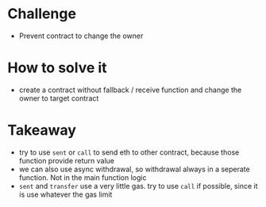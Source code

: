 # Challenge
- Prevent contract to change the owner

# How to solve it
- create a contract without fallback / receive function and change the owner to target contract

# Takeaway
- try to use `sent` or `call` to send eth to other contract, because those function provide return value
- we can also use async withdrawal, so withdrawal always in a seperate function. Not in the main function logic
- `sent` and `transfer` use a very little gas. try to use `call` if possible, since it is use whatever the gas limit